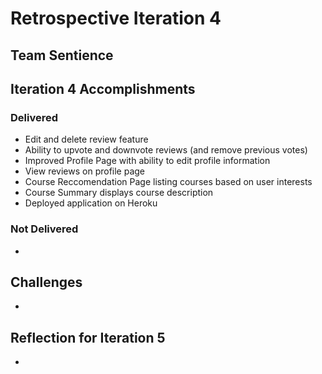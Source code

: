 # Retrospective Iteration 4
## Team Sentience

## __Iteration 4 Accomplishments__
### Delivered
- Edit and delete review feature
- Ability to upvote and downvote reviews (and remove previous votes)
- Improved Profile Page with ability to edit profile information
- View reviews on profile page
- Course Reccomendation Page listing courses based on user interests
- Course Summary displays course description
- Deployed application on Heroku

### Not Delivered
- 

## Challenges
- 

## Reflection for Iteration 5
- 
